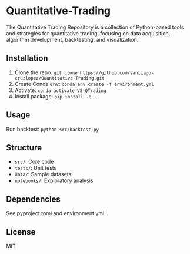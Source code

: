 # Quantitative-Trading
The Quantitative Trading Repository is a collection of Python-based tools and strategies for quantitative trading, focusing on data acquisition, algorithm development, backtesting, and visualization.

## Installation
1. Clone the repo: `git clone https://github.com/santiago-cruzlopez/Quantitative-Trading.git`
2. Create Conda env: `conda env create -f environment.yml`
3. Activate: `conda activate VS-QTrading`
4. Install package: `pip install -e .`

## Usage
Run backtest: `python src/backtest.py`

## Structure
- `src/`: Core code
- `tests/`: Unit tests
- `data/`: Sample datasets
- `notebooks/`: Exploratory analysis

## Dependencies
See pyproject.toml and environment.yml.

## License
MIT
